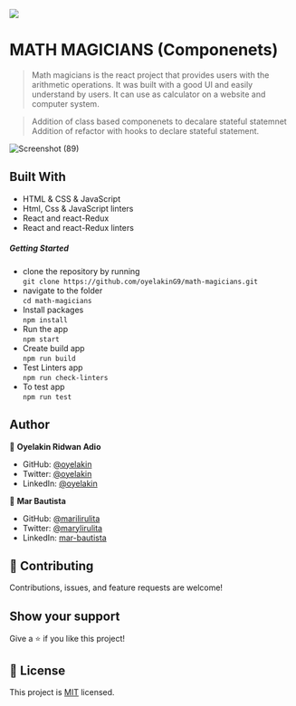 ![](https://img.shields.io/badge/Microverse-blueviolet)

# MATH MAGICIANS (Componenets)
> Math magicians is the react project that provides users with the arithmetic operations. It was built with a good UI and easily understand by users. It can use as calculator on a website and computer system.

> Addition of class based componenets to decalare stateful statemnet  
> Addition of refactor with hooks to declare stateful statement.

![Screenshot (89)](https://user-images.githubusercontent.com/61976324/153071949-5fba533a-39da-4267-8311-87156ff83a51.png)

## Built With
- HTML & CSS & JavaScript
- Html, Css & JavaScript linters
- React and react-Redux
- React and react-Redux linters

##### Getting Started
- clone the repository by running\
    `git clone https://github.com/oyelakinG9/math-magicians.git`
- navigate to the folder\
    `cd math-magicians`
- Install packages\
    `npm install`
- Run the app\
    `npm start`
- Create build app\
    `npm run build`
- Test Linters app\
    `npm run check-linters`
- To test app\
     `npm run test`    
## Author

👤 **Oyelakin Ridwan Adio**
- GitHub: [@oyelakin](https://github.com/oyelakinG9)
- Twitter: [@oyelakin](https://twitter.com/OyelakinG1)
- LinkedIn: [@oyelakin](https://www.linkedin.com/in/oyelakin-ridwan-4b4a02b6/)

👤 **Mar Bautista**

- GitHub: [@marilirulita](https://github.com/marilirulita)
- Twitter: [@marylirulita](https://twitter.com/marylirulita)
- LinkedIn: [mar-bautista](https://www.linkedin.com/in/marbautista/)


## :handshake: Contributing
Contributions, issues, and feature requests are welcome!
## Show your support
Give a :star:️ if you like this project!
## :memo: License
This project is [MIT](./MIT.md) licensed.